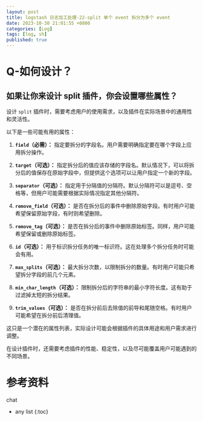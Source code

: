 ```yaml
---
layout: post
title: logstash 日志加工处理-22-split 单个 event 拆分为多个 event
date: 2023-10-30 21:01:55 +0800
categories: [Log]
tags: [log, sh]
published: true
---
```



# Q-如何设计？

## 如果让你来设计 split 插件，你会设置哪些属性？

设计 `split` 插件时，需要考虑用户的使用需求，以及插件在实际场景中的通用性和灵活性。

以下是一些可能有用的属性：

1. **`field`（必需）：** 指定要拆分的字段名。用户需要明确指定要在哪个字段上应用拆分操作。

2. **`target`（可选）：** 指定拆分后的值应该存储的字段名。默认情况下，可以将拆分后的值保存在原始字段中，但提供这个选项可以让用户指定一个新的字段。

3. **`separator`（可选）：** 指定用于分隔值的分隔符。默认分隔符可以是逗号、空格等，但用户可能需要根据实际情况指定其他分隔符。

4. **`remove_field`（可选）：** 是否在拆分后的事件中删除原始字段。有时用户可能希望保留原始字段，有时则希望删除。

5. **`remove_tag`（可选）：** 是否在拆分后的事件中删除原始标签。同样，用户可能希望保留或删除原始标签。

6. **`id`（可选）：** 用于标识拆分任务的唯一标识符。这在处理多个拆分任务时可能会有用。

7. **`max_splits`（可选）：** 最大拆分次数，以限制拆分的数量。有时用户可能只希望拆分字段的前几个元素。

8. **`min_char_length`（可选）：** 限制拆分后的字符串的最小字符长度。这有助于过滤掉太短的拆分结果。

9. **`trim_values`（可选）：** 是否在拆分前后去除值的前导和尾随空格。有时用户可能希望在拆分前后清理值。

这只是一个潜在的属性列表，实际设计可能会根据插件的具体用途和用户需求进行调整。

在设计插件时，还需要考虑插件的性能、稳定性，以及尽可能覆盖用户可能遇到的不同场景。



# 参考资料

chat

* any list
{:toc}